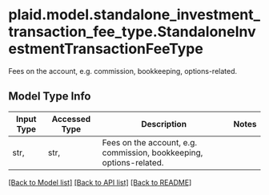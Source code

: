 # plaid.model.standalone_investment_transaction_fee_type.StandaloneInvestmentTransactionFeeType

Fees on the account, e.g. commission, bookkeeping, options-related.

## Model Type Info
Input Type | Accessed Type | Description | Notes
------------ | ------------- | ------------- | -------------
str,  | str,  | Fees on the account, e.g. commission, bookkeeping, options-related. | 

[[Back to Model list]](../../README.md#documentation-for-models) [[Back to API list]](../../README.md#documentation-for-api-endpoints) [[Back to README]](../../README.md)

